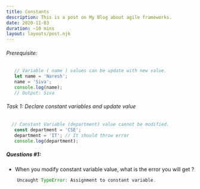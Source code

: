 ```yaml
---
title: Constants
description: This is a post on My Blog about agile frameworks.
date: 2020-11-03
duration: ~10 mins
layout: layouts/post.njk
---
```


###### Prerequisite:

``` js
   // Variable ( name ) values can be update with new value.
   let name = 'Naresh';
   name = 'Siva';
   console.log(name);
   // Output: Siva
```

###### Task 1: Declare constant variables and update value

```js
  // Constant Variable (department) value cannot be modified. 
   const department = 'CSE';
   department = 'IT'; // It should throw error
   console.log(department);
```

##### Questions #1:
- When you modify constant variable value, what is the error you will get ?


```js
    Uncaught TypeError: Assignment to constant variable.
```